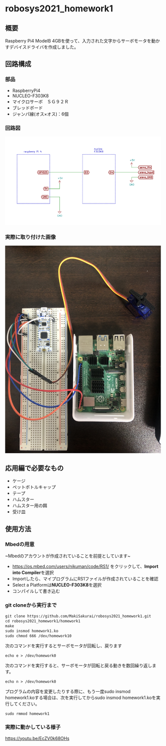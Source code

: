 # robosys2021_homework1
## 概要
Raspberry Pi4 ModelB 4GBを使って、入力された文字からサーボモータを動かすデバイスドライバを作成しました。

## 回路構成

### 部品

- RaspberryPi4
- NUCLEO-F303K8
- マイクロサーボ　ＳＧ９２Ｒ
- ブレッドボード
- ジャンパ線(オス×オス)：6個

### 回路図

![Image 1](img/kairo1.png)

### 実際に取り付けた画像

![Image 2](img/haisen.JPG)

## 応用編で必要なもの
- ケージ
- ペットボトルキャップ
- テープ
- ハムスター
- ハムスター用の餌
- 受け皿

## 使用方法
### Mbedの用意
~Mbedのアカウントが作成されていることを前提としています~

- https://os.mbed.com/users/nikuman/code/RS1/ をクリックして、**Import into Compiler**を選択
- Importしたら、マイプログラムにRS1ファイルが作成されていることを確認
- Select a Platformは**NUCLEO-F303K8**を選択
- コンパイルして書き込む

### git cloneから実行まで

```
git clone https://github.com/MakiSakurai/robosys2021_homework1.git
cd robosys2021_homework1/homework1
make
sudo insmod homework1.ko
sudo chmod 666 /dev/homework10
```
次のコマンドを実行するとサーボモータが回転し、戻ります
```
echo e > /dev/homework0
```
次のコマンドを実行すると、サーボモータが回転と戻る動きを数回繰り返します。
```
echo n > /dev/homework0
```

プログラムの内容を変更したりする際に、もう一度sudo insmod homework1.koする場合は、次を実行してからsudo insmod homework1.koを実行してください。

```
sudo rmmod homework1
```

### 実際に動かしている様子
https://youtu.be/EcZV0k68OHs
